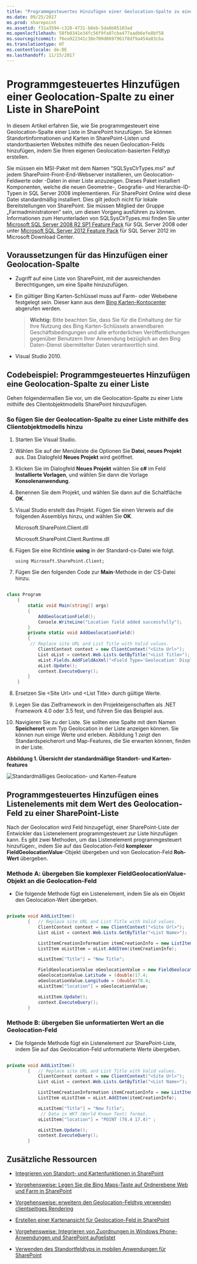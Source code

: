 ```yaml
---
title: "Programmgesteuertes Hinzufügen einer Geolocation-Spalte zu einer Liste in SharePoint"
ms.date: 09/25/2017
ms.prod: sharepoint
ms.assetid: f31a3594-c328-4731-b8eb-5da6b85103ad
ms.openlocfilehash: 58fb0341e34fc56f9fa07cba477aadb6efe8bf58
ms.sourcegitcommit: f6ea922341c38e700d0697961f8df9a454a03cba
ms.translationtype: HT
ms.contentlocale: de-DE
ms.lasthandoff: 11/15/2017
---
```

# <a name="add-a-geolocation-column-to-a-list-programmatically-in-sharepoint"></a>Programmgesteuertes Hinzufügen einer Geolocation-Spalte zu einer Liste in SharePoint
In diesem Artikel erfahren Sie, wie Sie programmgesteuert eine Geolocation-Spalte einer Liste in SharePoint hinzufügen. Sie können Standortinformationen und Karten in SharePoint-Listen und standortbasierten Websites mithilfe des neuen Geolocation-Felds hinzufügen, indem Sie Ihren eigenen Geolocation-basierten Feldtyp erstellen.
  
    
    

Sie müssen ein MSI-Paket mit dem Namen "SQLSysClrTypes.msi" auf jedem SharePoint-Front-End-Webserver installieren, um Geolocation-Feldwerte oder -Daten in einer Liste anzuzeigen. Dieses Paket installiert Komponenten, welche die neuen Geometrie-, Geografie- und Hierarchie-ID-Typen in SQL Server 2008 implementieren. Für SharePoint Online wird diese Datei standardmäßig installiert. Dies gilt jedoch nicht für lokale Bereitstellungen von SharePoint. Sie müssen Mitglied der Gruppe „Farmadministratoren“ sein, um diesen Vorgang ausführen zu können. Informationen zum Herunterladen von SQLSysClrTypes.msi finden Sie unter [Microsoft SQL Server 2008 R2 SP1 Feature Pack](http://www.microsoft.com/en-us/download/details.aspx?id=26728) für SQL Server 2008 oder unter [Microsoft SQL Server 2012 Feature Pack](http://www.microsoft.com/en-us/download/details.aspx?id=29065) für SQL Server 2012 im Microsoft Download Center.
## <a name="prerequisites-for-adding-a-geolocation-column"></a>Voraussetzungen für das Hinzufügen einer Geolocation-Spalte
<a name="SP15addgeo_prereq"> </a>


  
    
    

- Zugriff auf eine Liste von SharePoint, mit der ausreichenden Berechtigungen, um eine Spalte hinzuzufügen.
    
  
- Ein gültiger Bing Karten-Schlüssel muss auf Farm- oder Webebene festgelegt sein. Dieser kann aus dem [Bing Karten-Kontocenter](https://www.bingmapsportal.com/) abgerufen werden.
    
    > **Wichtig:** Bitte beachten Sie, dass Sie für die Einhaltung der für Ihre Nutzung des Bing Karten-Schlüssels anwendbaren Geschäftsbedingungen und alle erforderlichen Veröffentlichungen gegenüber Benutzern Ihrer Anwendung bezüglich an den Bing Daten-Dienst übermittelter Daten verantwortlich sind. 
- Visual Studio 2010.
    
  

## <a name="code-example-add-a-geolocation-column-to-a-list-programmatically"></a>Codebeispiel: Programmgesteuertes Hinzufügen eine Geolocation-Spalte zu einer Liste
<a name="SP15addgeo_addcolumn"> </a>

Gehen folgendermaßen Sie vor, um die Geolocation-Spalte zu einer Liste mithilfe des Clientobjektmodells SharePoint hinzuzufügen.
  
    
    

### <a name="to-add-the-geolocation-column-to-a-list-using-the-client-object-model"></a>So fügen Sie der Geolocation-Spalte zu einer Liste mithilfe des Clientobjektmodells hinzu


1. Starten Sie Visual Studio.
    
  
2. Wählen Sie auf der Menüleiste die Optionen Sie **Datei, neues Projekt** aus. Das Dialogfeld **Neues Projekt** wird geöffnet.
    
  
3. Klicken Sie im Dialogfeld **Neues Projekt** wählen Sie **c#** im Feld **Installierte Vorlagen**, und wählen Sie dann die Vorlage **Konsolenanwendung**.
    
  
4. Benennen Sie dem Projekt, und wählen Sie dann auf die Schaltfläche **OK**.
    
  
5. Visual Studio erstellt das Projekt. Fügen Sie einen Verweis auf die folgenden Assemblys hinzu, und wählen Sie **OK**.
    
    Microsoft.SharePoint.Client.dll
    
    Microsoft.SharePoint.Client.Runtime.dll
    
  
6. Fügen Sie eine Richtlinie **using** in der Standard-cs-Datei wie folgt.
    
     `using Microsoft.SharePoint.Client;`
    
  
7. Fügen Sie den folgenden Code zur **Main**-Methode in der CS-Datei hinzu.
    
```cs
  
class Program
    {
        static void Main(string[] args)
        {
            AddGeolocationField();
            Console.WriteLine("Location field added successfully");
        }
        private static void AddGeolocationField()
        { 
         // Replace site URL and List Title with Valid values.
            ClientContext context = new ClientContext("<Site Url>"); 
            List oList = context.Web.Lists.GetByTitle("<List Title>");
            oList.Fields.AddFieldAsXml("<Field Type='Geolocation' DisplayName='Location'/>",true, AddFieldOptions.AddToAllContentTypes);                                        
            oList.Update();
            context.ExecuteQuery();
        } 
    }
```

8. Ersetzen Sie \<Site Url\> und \<List Title\> durch gültige Werte.
    
  
9.  Legen Sie das Zielframework in den Projekteigenschaften als .NET Framework 4.0 oder 3.5 fest, und führen Sie das Beispiel aus.
    
  
10. Navigieren Sie zu der Liste. Sie sollten eine Spalte mit dem Namen **Speicherort** vom Typ Geolocation in der Liste anzeigen können. Sie können nun einige Werte und erleben. Abbildung 1 zeigt den Standardspeicherort und Map-Features, die Sie erwarten können, finden in der Liste.
    
   **Abbildung 1. Übersicht der standardmäßige Standort- und Karten-features**

  

  ![Standardmäßiges Geolocation- und Karten-Feature](../images/SP15Con_HowToAddGeolocationColumnUpdated_Fig1.png)
  

  

  

## <a name="add-a-list-item-with-the-geolocation-field-value-to-a-sharepoint-list-programmatically"></a>Programmgesteuertes Hinzufügen eines Listenelements mit dem Wert des Geolocation-Feld zu einer SharePoint-Liste
<a name="SP15addgeo_addlistitem"> </a>

Nach der Geolocation wird Feld hinzugefügt, einer SharePoint-Liste der Entwickler das Listenelement programmgesteuert zur Liste hinzufügen kann. Es gibt zwei Methoden, um das Listenelement programmgesteuert hinzufügen:, indem Sie auf das Geolocation-Feld **komplexer FieldGeolocationValue**-Objekt übergeben und von Geolocation-Feld **Roh-Wert** übergeben.
  
    
    

### <a name="method-a-pass-the-fieldgeolocationvalue-object-to-the-geolocation-field"></a>Methode A: übergeben Sie komplexer FieldGeolocationValue-Objekt an die Geolocation-Feld


- Die folgende Methode fügt ein Listenelement, indem Sie als ein Objekt den Geolocation-Wert übergeben.
    
```cs
  
private void AddListItem()
        {   // Replace site URL and List Title with Valid values.
            ClientContext context = new ClientContext("<Site Url>");
            List oList = context.Web.Lists.GetByTitle("<List Name>");

            ListItemCreationInformation itemCreationInfo = new ListItemCreationInformation();
            ListItem oListItem = oList.AddItem(itemCreationInfo);

            oListItem["Title"] = "New Title";

            FieldGeolocationValue oGeolocationValue = new FieldGeolocationValue();
            oGeolocationValue.Latitude = (double)17.4;
            oGeolocationValue.Longitude = (double)78.4;
            oListItem["location"] = oGeolocationValue;

            oListItem.Update();
            context.ExecuteQuery();
        }

```


### <a name="method-b-pass-a-raw-value-to-the-geolocation-field"></a>Methode B: übergeben Sie unformatierten Wert an die Geolocation-Feld


- Die folgende Methode fügt ein Listenelement zur SharePoint-Liste, indem Sie auf das Geolocation-Feld unformatierte Werte übergeben.
    
```cs
  
private void AddListItem()
        {   // Replace site URL and List Title with Valid values.
            ClientContext context = new ClientContext("<Site Url>");
            List oList = context.Web.Lists.GetByTitle("<List Name>");

            ListItemCreationInformation itemCreationInfo = new ListItemCreationInformation();
            ListItem oListItem = oList.AddItem(itemCreationInfo);

            oListItem["Title"] = "New Title";
             // Data in WKT (World Known Text) format.
            oListItem["location"] = "POINT (78.4 17.4)" ; 

            oListItem.Update();
            context.ExecuteQuery();
        }

```


## <a name="additional-resources"></a>Zusätzliche Ressourcen
<a name="SP15addgeo_addlresources"> </a>


-  [Integrieren von Standort- und Kartenfunktionen in SharePoint](integrating-location-and-map-functionality-in-sharepoint.md)
    
  
-  [Vorgehensweise: Legen Sie die Bing Maps-Taste auf Ordnerebene Web und Farm in SharePoint](how-to-set-the-bing-maps-key-at-the-web-and-farm-level-in-sharepoint.md)
    
  
-  [Vorgehensweise: erweitern den Geolocation-Feldtyp verwenden clientseitiges Rendering](how-to-extend-the-geolocation-field-type-using-client-side-rendering.md)
    
  
-  [Erstellen einer Kartenansicht für Geolocation-Feld in SharePoint](create-a-map-view-for-the-geolocation-field-in-sharepoint.md)
    
  
-  [Vorgehensweise: Integrieren von Zuordnungen in Windows Phone-Anwendungen und SharePoint aufgelistet](how-to-integrate-maps-with-windows-phone-apps-and-sharepoint-lists.md)
    
  
-  [Verwenden des Standortfeldtyps in mobilen Anwendungen für SharePoint](http://technet.microsoft.com/de-DE/library/fp161355%28v=office.15%29.aspx)
    
  

